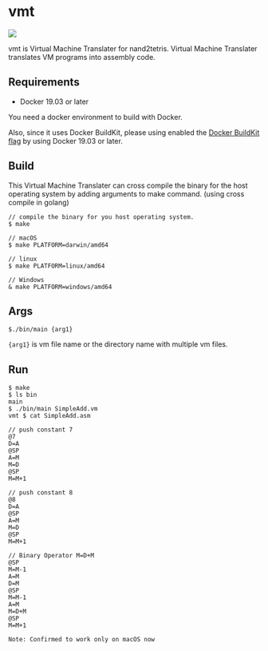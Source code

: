 # vmt
![](https://github.com/HagaSpa/vmt/workflows/go%20test%20&%20go%20build/badge.svg)

vmt is Virtual Machine Translater for nand2tetris.
Virtual Machine Translater translates VM programs into assembly code.


## Requirements
* Docker 19.03 or later

You need a docker environment to build with Docker.

Also, since it uses Docker BuildKit, please using enabled the [Docker BuildKit flag](https://docs.docker.com/develop/develop-images/build_enhancements/) by using Docker 19.03 or later.


## Build
This Virtual Machine Translater can cross compile the binary for the host operating system by adding arguments to make command. 
(using cross compile in golang)

```
// compile the binary for you host operating system.
$ make

// macOS
$ make PLATFORM=darwin/amd64 

// linux
$ make PLATFORM=linux/amd64

// Windows
& make PLATFORM=windows/amd64
```

## Args
```
$./bin/main {arg1}
```
`{arg1}` is vm file name or the directory name with multiple vm files.


## Run
```
$ make
$ ls bin 
main
$ ./bin/main SimpleAdd.vm 
vmt $ cat SimpleAdd.asm 

// push constant 7
@7
D=A
@SP
A=M
M=D
@SP
M=M+1

// push constant 8
@8
D=A
@SP
A=M
M=D
@SP
M=M+1

// Binary Operator M=D+M
@SP
M=M-1
A=M
D=M
@SP
M=M-1
A=M
M=D+M
@SP
M=M+1
```

`Note: Confirmed to work only on macOS now`
